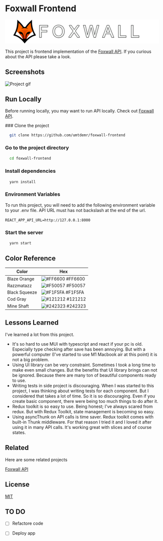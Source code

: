 # Foxwall Frontend 
![Logo](./images/logo-with-text.png)

This project is frontend implementation of the [Foxwall API](https://github.com/umtdemr/foxwall). If you curious about the API please take a look.

## Screenshots

![Project gif](https://media1.giphy.com/media/rmb8gnVkoibDPhQoNr/giphy.gif?cid=790b7611932a903817f7c158bd82417cbc2a7cd3c5aedaf4&rid=giphy.gif&ct=g)


## Run Locally


Before running locally, you may want to run API locally. Check out [Foxwall API](https://github.com/umtdemr/foxwall).


### Clone the project

```bash
  git clone https://github.com/umtdemr/foxwall-frontend
```

### Go to the project directory

```bash
  cd foxwall-frontend
```

### Install dependencies

```bash
  yarn install
```

### Environment Variables

To run this project, you will need to add the following environment variable to your .env file. API URL must has not backslash at the end of the url.

`REACT_APP_API_URL=http://127.0.0.1:8000`

### Start the server

```bash
  yarn start
```

## Color Reference

| Color             | Hex                                                                |
| ----------------- | ------------------------------------------------------------------ |
| Blaze Orange | ![#FF6600](https://via.placeholder.com/10/FF6600f?text=+) #FF6600 |
| Razzmatazz | ![#F50057](https://via.placeholder.com/10/F50057?text=+) #F50057 |
| Black Squeeze | ![#F1F5FA](https://via.placeholder.com/10/F1F5FA?text=+) #F1F5FA |
| Cod Gray | ![#121212](https://via.placeholder.com/10/121212?text=+) #121212 | 
| Mine Shaft | ![#242323](https://via.placeholder.com/10/242323?text=+) #242323 | 



## Lessons Learned

I've learned a lot from this project. 

- It's so hard to use MUI with typescript and react if your pc is old. Especially type checking after save has been annoying. But with a powerful computer (I've started to use M1 Macbook air at this point) it is not a big problem.
- Using UI library can be very constraint. Sometimes I took a long time to make even small changes. But the benefits that UI library brings can not be ignored. Because there are many ton of beautiful components ready to use.
- Writing tests in side project is discouraging. When I was started to this project, I was thinking about writing tests for each component. But I considered that takes a lot of time. So it is so discouraging. Even if you create basic component, there were being too much things to do after it.
- Redux toolkit is so easy to use. Being honest; I've always scared from redux. But with Redux Toolkit, state management is becoming so easy.
- Using asyncThunk on API calls is time saver. Redux toolkit comes with built-in Thunk middleware. For that reason I tried it and I loved it after using it in many API calls. It's working great with slices and of course states. 


## Related

Here are some related projects

[Foxwall API](https://github.com/umtdemr/foxwall)


## License

[MIT](https://choosealicense.com/licenses/mit/)



## TO DO

- [ ] Refactore code
- [ ] Deploy app

